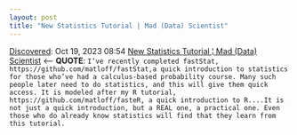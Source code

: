 ```yaml
---
layout: post
title: "New Statistics Tutorial | Mad (Data) Scientist"
---
```

[Discovered](http://rolandtanglao.com/2020/07/29/p1-blogthis-checkvist-list-links-to-blog/): Oct 19, 2023 08:54 [New Statistics Tutorial ¦ Mad (Data) Scientist](https://matloff.wordpress.com/2022/12/30/new-statistics-tutorial/) <-- **QUOTE**: `I’ve recently completed fastStat, https://github.com/matloff/fastStat,a quick introduction to statistics for those who’ve had a calculus-based probability course. Many such people later need to do statistics, and this will give them quick access. It is modeled after my R tutorial, https://github.com/matloff/fasteR, a quick introduction to R....It is not just a quick introduction, but a REAL one, a practical one. Even those who do already know statistics will find that they learn from this tutorial.`
